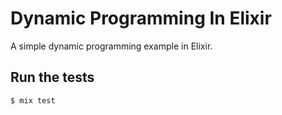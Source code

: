 # Dynamic Programming In Elixir

A simple dynamic programming example in Elixir.

## Run the tests

```shell
$ mix test
```
